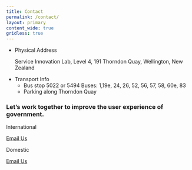 ```yaml
---
title: Contact
permalink: /contact/
layout: primary
content_wide: true
gridless: true
---
```


<div class="nz-grid nz-grid-reversed">
  <aside class="nz-section nz-grid-reversed-right nz-width-one-third section-info section-info-gray">
    <ul>
      <li class="section-info-list-item">
        <div class="section-info-header">Physical Address</div>
        <p>Service Innovation Lab, Level 4, 191 Thorndon Quay, Wellington, New Zealand</p>
      </li>
      <li class="section-info-list-item">
        <div class="section-info-header">Transport Info</div>
        <ul>
          <li>Bus stop 5022 or 5494 Buses: 1,19e, 24, 26, 52, 56, 57, 58, 60e, 83</li>
          <li>Parking along Thorndon Quay</li>
        </ul>
      </li>
    </ul>
  </aside>
  <div class="nz-section nz-width-two-thirds contact-section">
    <h3>Let’s work together to improve the user experience of government.</h3>
    <p>International</p>
    <a class="btn btn-secondary" role="button" href="mailto:ServiceInnovationLab@dia.govt.nz?subject=International Enquiries">Email Us</a> <!--subject=Partnering with The Service Innovation Lab-->
    <p>Domestic</p>
    <a class="btn btn-secondary" role="button" href="mailto:ServiceInnovationLab@dia.govt.nz?subject=Domestic Enquiries&body=I%20would%20like%20to%20find
%20out%20more%20information%20on:%0A">Email Us</a>
  </div>
</div>
